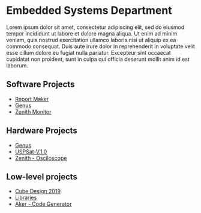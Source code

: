 # Embedded Systems Department
Lorem ipsum dolor sit amet, consectetur adipiscing elit, sed do eiusmod tempor incididunt ut labore et dolore magna aliqua. Ut enim ad minim veniam, quis nostrud exercitation ullamco laboris nisi ut aliquip ex ea commodo consequat. Duis aute irure dolor in reprehenderit in voluptate velit esse cillum dolore eu fugiat nulla pariatur. Excepteur sint occaecat cupidatat non proident, sunt in culpa qui officia deserunt mollit anim id est laborum.

## Software Projects
* [Report Maker](https://github.com/zenitheesc/Report_Maker/wiki)
* [Genus](https://github.com/zenitheesc/Genus/wiki)
* [Zenith Monitor](https://github.com/zenitheesc/Genus/wiki)

## Hardware Projects
* [Genus](https://github.com/zenitheesc/Genus/wiki)
* [USPSat-V.1.0](https://github.com/zenitheesc/USPSat-v.1.0/wiki)
* [Zenith - Osciloscope](https://github.com/zenitheesc/Zenith-Osciloscope/wiki)

## Low-level projects 
* [Cube Design 2019](https://github.com/zenitheesc/CubeDesign-2019/wiki)
* [Libraries]()
* [Aker - Code Generator](https://github.com/zenitheesc/Aker)
